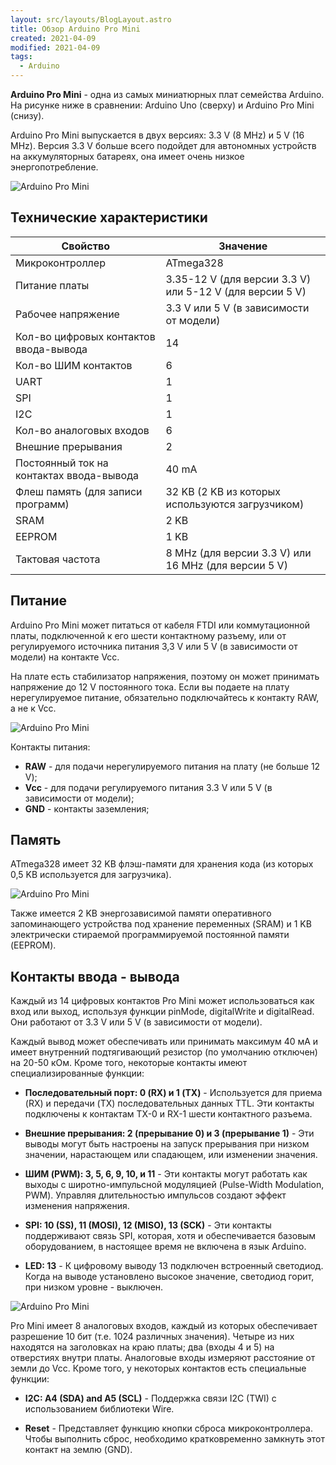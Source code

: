 ```yaml
---
layout: src/layouts/BlogLayout.astro
title: Обзор Arduino Pro Mini
created: 2021-04-09
modified: 2021-04-09
tags:
  - Arduino
---
```


**Arduino Pro Mini** - одна из самых миниатюрных плат семейства Arduino. На рисунке ниже в сравнении: Arduino Uno (сверху) и Arduino Pro Mini (снизу).

Arduino Pro Mini выпускается в двух версиях: 3.3 V (8 MHz) и 5 V (16 MHz). Версия 3.3 V больше всего подойдет для автономных устройств на аккумуляторных батареях, она имеет очень низкое энергопотребление.

![Arduino Pro Mini](/blog/overview-arduino-pro-mini/arduino_uno_vs_mini_pro.jpg)

## Технические характеристики

| Свойство                                 | Значение                                                 |
| ---------------------------------------- | -------------------------------------------------------- |
| Микроконтроллер                          | ATmega328                                                |
| Питание платы                            | 3.35-12 V (для версии 3.3 V) или 5-12 V (для версии 5 V) |
| Рабочее напряжение                       | 3.3 V или 5 V (в зависимости от модели)                  |
| Кол-во цифровых контактов ввода-вывода   | 14                                                       |
| Кол-во ШИМ контактов                     | 6                                                        |
| UART                                     | 1                                                        |
| SPI                                      | 1                                                        |
| I2C                                      | 1                                                        |
| Кол-во аналоговых входов                 | 6                                                        |
| Внешние прерывания                       | 2                                                        |
| Постоянный ток на контактах ввода-вывода | 40 mA                                                    |
| Флеш память (для записи программ)        | 32 KB (2 KB из которых используются загрузчиком)         |
| SRAM                                     | 2 KB                                                     |
| EEPROM                                   | 1 KB                                                     |
| Тактовая частота                         | 8 MHz (для версии 3.3 V) или 16 MHz (для версии 5 V)     |

## Питание

Arduino Pro Mini может питаться от кабеля FTDI или коммутационной платы, подключенной к его шести контактному разъему, или от регулируемого источника питания 3,3 V или 5 V (в зависимости от модели) на контакте Vcc.

На плате есть стабилизатор напряжения, поэтому он может принимать напряжение до 12 V постоянного тока. Если вы подаете на плату нерегулируемое питание, обязательно подключайтесь к контакту RAW, а не к Vcc.

![Arduino Pro Mini](/blog/overview-arduino-pro-mini/arduino_mini_pro.jpg)

Контакты питания:

- **RAW** - для подачи нерегулируемого питания на плату (не больше 12 V);
- **Vcc** - для подачи регулируемого питания 3.3 V или 5 V (в зависимости от модели);
- **GND** - контакты заземления;

## Память

ATmega328 имеет 32 KB флэш-памяти для хранения кода (из которых 0,5 KB используется для загрузчика).

![Arduino Pro Mini](/blog/overview-arduino-pro-mini/arduino_mini_pro_bottom.jpg)

Также имеется 2 KB энергозависимой памяти оперативного запоминающего устройства под хранение переменных (SRAM) и 1 KB электрически стираемой программируемой постоянной памяти (EEPROM).

## Контакты ввода - вывода

Каждый из 14 цифровых контактов Pro Mini может использоваться как вход или выход, используя функции pinMode, digitalWrite и digitalRead. Они работают от 3.3 V или 5 V (в зависимости от модели).

Каждый вывод может обеспечивать или принимать максимум 40 мА и имеет внутренний подтягивающий резистор (по умолчанию отключен) на 20-50 кОм. Кроме того, некоторые контакты имеют специализированные функции:

- **Последовательный порт: 0 (RX) и 1 (TX)** - Используется для приема (RX) и передачи (TX) последовательных данных TTL. Эти контакты подключены к контактам TX-0 и RX-1 шести контактного разъема.

- **Внешние прерывания: 2 (прерывание 0) и 3 (прерывание 1)** - Эти выводы могут быть настроены на запуск прерывания при низком значении, нарастающем или спадающем, или изменении значения.

- **ШИМ (PWM): 3, 5, 6, 9, 10, и 11** - Эти контакты могут работать как выходы с широтно-импульсной модуляцией (Pulse-Width Modulation, PWM). Управляя длительностью импульсов создают эффект изменения напряжения.

- **SPI: 10 (SS), 11 (MOSI), 12 (MISO), 13 (SCK)** - Эти контакты поддерживают связь SPI, которая, хотя и обеспечивается базовым оборудованием, в настоящее время не включена в язык Arduino.

- **LED: 13** - К цифровому выводу 13 подключен встроенный светодиод. Когда на выводе установлено высокое значение, светодиод горит, при низком уровне - выключен.

![Arduino Pro Mini](/blog/overview-arduino-pro-mini/arduino_mini_pro_top.jpg)

Pro Mini имеет 8 аналоговых входов, каждый из которых обеспечивает разрешение 10 бит (т.е. 1024 различных значения). Четыре из них находятся на заголовках на краю платы; два (входы 4 и 5) на отверстиях внутри платы. Аналоговые входы измеряют расстояние от земли до Vcc. Кроме того, у некоторых контактов есть специальные функции:

- **I2C: A4 (SDA) and A5 (SCL)** - Поддержка связи I2C (TWI) с использованием библиотеки Wire.

- **Reset** - Представляет функцию кнопки сброса микроконтроллера. Чтобы выполнить сброс, необходимо кратковременно замкнуть этот контакт на землю (GND).
